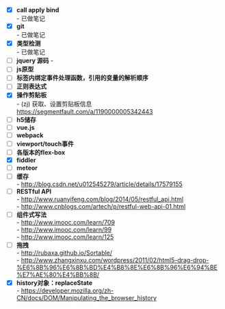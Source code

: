 - [x] **call apply bind**   
    \- 已做笔记
- [x] **git**  
    \- 已做笔记
- [x] **类型检测**  
    \- 已做笔记
- [ ] **jquery 源码**
    \- 
- [ ] **js原型**
- [ ] **标签内绑定事件处理函数，引用的变量的解析顺序**
- [ ] **正则表达式**
- [x] **操作剪贴板**  
    \- (zj) 获取、设置剪贴板信息  
    https://segmentfault.com/a/1190000005342443
- [ ] **h5储存**
- [ ] **vue.js**
- [ ] **webpack**
- [ ] **viewport/touch事件**
- [ ] **各版本的flex-box**
- [x] **fiddler**
- [ ] **meteor**
- [ ] **缓存**  
    \- http://blog.csdn.net/u012545279/article/details/17579155
- [ ] **RESTful API**  
    \- http://www.ruanyifeng.com/blog/2014/05/restful_api.html  
    \- http://www.cnblogs.com/artech/p/restful-web-api-01.html  
- [ ] **组件式写法**  
    \- http://www.imooc.com/learn/709  
    \- http://www.imooc.com/learn/99  
    \- http://www.imooc.com/learn/125
- [ ] **拖拽**  
    \- http://rubaxa.github.io/Sortable/  
    \- http://www.zhangxinxu.com/wordpress/2011/02/html5-drag-drop-%E6%8B%96%E6%8B%BD%E4%B8%8E%E6%8B%96%E6%94%BE%E7%AE%80%E4%BB%8B/
- [x] **history对象：replaceState**  
    \- https://developer.mozilla.org/zh-CN/docs/DOM/Manipulating_the_browser_history